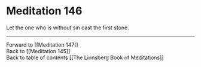 # Meditation 146

Let the one who is without sin cast the first stone. 

___

Forward to [[Meditation 147]]  
Back to [[Meditation 145]]  
Back to table of contents [[The Lionsberg Book of Meditations]]  